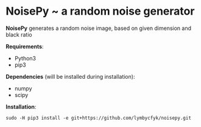 # NoisePy ~ a random noise generator ####

__NoisePy__ generates a random noise image, based on given dimension  and 
black ratio

__Requirements__:

+ Python3
+ pip3

__Dependencies__ (will be installed during installation):
+ numpy
+ scipy

__Installation__:

    sudo -H pip3 install -e git+https://github.com/lymbycfyk/noisepy.git
